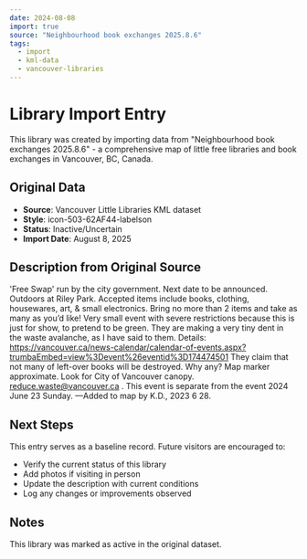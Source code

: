 ```yaml
---
date: 2024-08-08
import: true
source: "Neighbourhood book exchanges 2025.8.6"
tags:
  - import
  - kml-data
  - vancouver-libraries
---
```


# Library Import Entry

This library was created by importing data from "Neighbourhood book exchanges 2025.8.6" - a comprehensive map of little free libraries and book exchanges in Vancouver, BC, Canada.

## Original Data

- **Source**: Vancouver Little Libraries KML dataset
- **Style**: icon-503-62AF44-labelson
- **Status**: Inactive/Uncertain
- **Import Date**: August 8, 2025

## Description from Original Source

'Free Swap' run by the city government.
Next date to be announced.
Outdoors at Riley Park.
Accepted items include books, clothing, housewares, art, & small electronics. Bring no more than 2 items and take as many as you’d like! Very small event with severe restrictions because this is just for show, to pretend to be green. They are making a very tiny dent in the waste avalanche, as I have said to them. Details: https://vancouver.ca/news-calendar/calendar-of-events.aspx?trumbaEmbed=view%3Devent%26eventid%3D174474501
They claim that not many of left-over books will be destroyed. Why any?
Map marker approximate. 
Look for City of Vancouver canopy. 
reduce.waste@vancouver.ca .
This event is separate from 
the event 2024 June 23 Sunday.
—Added to map by K.D., 2023 6 28.  



## Next Steps

This entry serves as a baseline record. Future visitors are encouraged to:
- Verify the current status of this library
- Add photos if visiting in person
- Update the description with current conditions
- Log any changes or improvements observed

## Notes

This library was marked as active in the original dataset.
